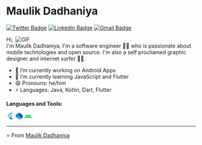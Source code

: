 # Maulik Dadhaniya 
[![Twitter Badge](https://img.shields.io/badge/-@maulikdadhania-1ca0f1?style=flat-square&labelColor=1ca0f1&logo=twitter&logoColor=white&link=https://twitter.com/maulikdadhania)](https://twitter.com/maulikdadhania) [![Linkedin Badge](https://img.shields.io/badge/-maulikdadhaniya-blue?style=flat-square&logo=Linkedin&logoColor=white&link=https://www.linkedin.com/in/maulikdadhaniya/)](https://www.linkedin.com/in/maulikdadhaniya/)
[![Gmail Badge](https://img.shields.io/badge/-maulik.dadhaniya1995@gmail.com-c14438?style=flat-square&logo=Gmail&logoColor=white&link=mailto:maulik.dadhaniya1995@gmail.com)](mailto:maulik.dadhaniya1995@gmail.com)

<img align="right" alt="GIF" src="https://media.giphy.com/media/836HiJc7pgzy8iNXCn/giphy.gif" width="480px"/>

Hi, 
I'm Maulik Dadhaniya, I'm a software engineer 👨‍💻 who is passionate about mobile technologies and open source. I'm also a self procliamed graphic designer and internet surfer 
🏄‍♂️. 

- 🔭 I’m currently working on Android Apps
- 🌱 I’m currently learning JavaScript and Flutter
- 😄 Pronouns: he/him
-  ⚡ Languages: Java, Kotlin, Dart, Flutter

**Languages and Tools:**  

<code><img height="20" src="https://raw.githubusercontent.com/github/explore/80688e429a7d4ef2fca1e82350fe8e3517d3494d/topics/flutter/flutter.png"></code>
<code><img height="20" src="https://raw.githubusercontent.com/github/explore/80688e429a7d4ef2fca1e82350fe8e3517d3494d/topics/dart/dart.png"></code>
<code><img height="20" src="https://raw.githubusercontent.com/github/explore/80688e429a7d4ef2fca1e82350fe8e3517d3494d/topics/android/android.png"></code>


---
⭐️ From [Maulik Dadhaniya](https://github.com/maulikdadhaniya)

